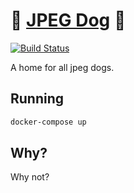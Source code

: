 # :dog: [JPEG Dog](https://jpeg.dog) :dog:
[![Build Status](https://travis-ci.org/mattmatters/jpegdog.svg?branch=master)](https://travis-ci.org/mattmatters/jpegdog)

A home for all jpeg dogs.

## Running

```sh
docker-compose up
```
## Why?

Why not?
